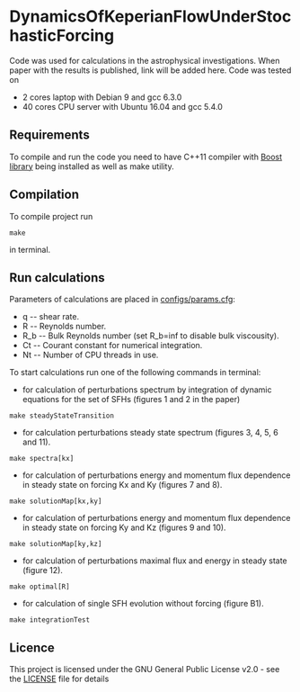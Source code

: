 # DynamicsOfKeperianFlowUnderStochasticForcing
Code was used for calculations in the astrophysical investigations. When paper with the results is published, link will be added here.
Code was tested on 
+ 2 cores laptop with Debian 9 and gcc 6.3.0
+ 40 cores CPU server with Ubuntu 16.04 and gcc 5.4.0

## Requirements
To compile and run the code you need to have C++11 compiler with [Boost library](https://www.boost.org/) being installed as well as make utility.

## Compilation
To compile project run 
```
make
```
in terminal.

## Run calculations
Parameters of calculations are placed in [configs/params.cfg](configs/params.cfg):
  + q   -- shear rate.
  + R   -- Reynolds number.
  + R_b -- Bulk Reynolds number (set R_b=inf to disable bulk viscousity).
  + Ct  -- Courant constant for numerical integration.
  + Nt  -- Number of CPU threads in use.
  
To start calculations run one of the following commands in terminal:
  + for calculation of perturbations spectrum by integration of dynamic equations for the set of SFHs (figures 1 and 2 in the paper)
  ```
  make steadyStateTransition
  ```
  + for calculation perturbations steady state spectrum (figures 3, 4, 5, 6 and 11).
  ```
  make spectra[kx]
  ```
  + for calculation of perturbations energy and momentum flux dependence in steady state on forcing Kx and Ky (figures 7 and 8).
  ```
  make solutionMap[kx,ky]
  ```
  + for calculation of perturbations energy and momentum flux dependence in steady state on forcing Ky and Kz (figures 9 and 10).
  ```
  make solutionMap[ky,kz]
  ```
  + for calculation of perturbations maximal flux and energy in steady state (figure 12).
  ```
  make optimal[R]
  ```
  + for calculation of single SFH evolution without forcing (figure B1).
  ```
  make integrationTest
  ```  
## Licence
This project is licensed under the GNU General Public License v2.0 - see the [LICENSE](LICENSE) file for details

